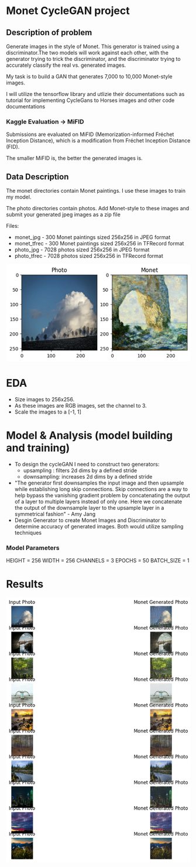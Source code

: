 # Monet CycleGAN project


## Description of problem
Generate images in the style of Monet. This generator is trained using a discriminator.The two models will work against each other, with the generator trying to trick the discriminator, and the discriminator trying to accurately classify the real vs. generated images.

My task is to build a GAN that generates 7,000 to 10,000 Monet-style images.

I will utilize the tensorflow library and utlizie their documentations such as tutorial for implementing CycleGans to Horses images and other code documentations


### Kaggle Evaluation -> MiFID
Submissions are evaluated on MiFID (Memorization-informed Fréchet Inception Distance), which is a modification from Fréchet Inception Distance (FID).

The smaller MiFID is, the better the generated images is.


## Data Description
The monet directories contain Monet paintings. I use these images to train my model.

The photo directories contain photos. Add Monet-style to these images and submit your generated jpeg images as a zip file

Files:
- monet_jpg - 300 Monet paintings sized 256x256 in JPEG format
- monet_tfrec - 300 Monet paintings sized 256x256 in TFRecord format
- photo_jpg - 7028 photos sized 256x256 in JPEG format
- photo_tfrec - 7028 photos sized 256x256 in TFRecord format

![alt images](https://github.com/ramruph/cycleGan-Monet-Painting/blob/main/code_images/imput%20image.png)



# EDA
- Size images to 256x256. 
- As these images are RGB images, set the channel to 3. 
- Scale the images to a [-1, 1]


# Model & Analysis (model building and training) 
- To design the cycleGAN I need to construct two generators:
    - upsampling : filters 2d dims by a defined stride
    - downsampling: increases 2d dims by a defined stride
- "The generator first downsamples the input image and then upsample while establishing long skip connections. Skip connections are a way to help bypass the vanishing gradient problem by concatenating the output of a layer to multiple layers instead of only one. Here we concatenate the output of the downsample layer to the upsample layer in a symmetrical fashion" - Amy Jang
- Desgin Generator to create Monet Images and Discriminator to determine accuracy of generated images. Both would utilize sampling techniques
  
### Model Parameters
HEIGHT = 256
WIDTH = 256
CHANNELS = 3
EPOCHS = 50
BATCH_SIZE = 1

# Results
![alt images](https://github.com/ramruph/cycleGan-Monet-Painting/blob/main/code_images/output.png)

